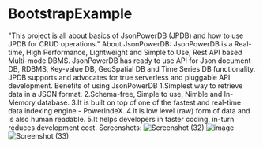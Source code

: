 # BootstrapExample
"This project is all about basics of JsonPowerDB (JPDB) and how to use JPDB for CRUD operations."
About JsonPowerDB:
JsonPowerDB is a Real-time, High Performance, Lightweight and Simple to Use, Rest API based Multi-mode DBMS. JsonPowerDB has ready to use API for Json document DB, RDBMS, Key-value DB, GeoSpatial DB and Time Series DB functionality. JPDB supports and advocates for true serverless and pluggable API development.
Benefits of using JsonPowerDB
1.Simplest way to retrieve data in a JSON format.
2.Schema-free, Simple to use, Nimble and In-Memory database.
3.It is built on top of one of the fastest and real-time data indexing engine - PowerIndeX.
4.It is low level (raw) form of data and is also human readable.
5.It helps developers in faster coding, in-turn reduces development cost.
Screenshots:
![Screenshot (32)](https://user-images.githubusercontent.com/93468904/139577230-2f844c28-dc44-427c-9536-bb6c615c69bd.png)
![image](https://user-images.githubusercontent.com/93468904/139577310-d5ce406c-e2fa-4ca0-a639-a5b97e96b732.png)
![Screenshot (33)](https://user-images.githubusercontent.com/93468904/139577344-631f727f-d973-4bfe-9ef8-c67f015fc9b6.png)
